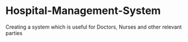# Hospital-Management-System
Creating a system which is useful for Doctors, Nurses and other relevant parties




